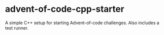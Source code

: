 # advent-of-code-cpp-starter
A simple C++ setup for starting Advent-of-code challenges. Also includes a test runner.
